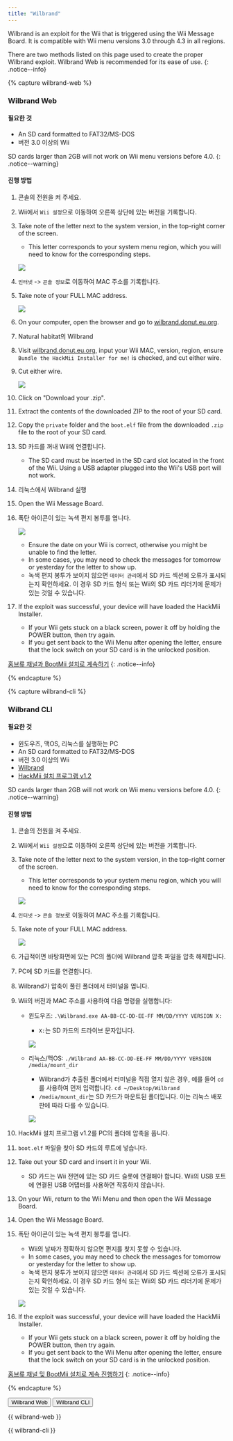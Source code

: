 ```yaml
---
title: "Wilbrand"
---
```


Wilbrand is an exploit for the Wii that is triggered using the Wii Message Board. It is compatible with Wii menu versions 3.0 through 4.3 in all regions.

There are two methods listed on this page used to create the proper Wilbrand exploit. Wilbrand Web is recommended for its ease of use.
{: .notice--info}

{% capture wilbrand-web %}

### Wilbrand Web

#### 필요한 것

* An SD card formatted to FAT32/MS-DOS
* 버전 3.0 이상의 Wii

SD cards larger than 2GB will not work on Wii menu versions before 4.0.
{: .notice--warning}

#### 진행 방법

1. 콘솔의 전원을 켜 주세요.
1. Wii에서 `Wii 설정`으로 이동하여 오른쪽 상단에 있는 버전을 기록합니다.
1. Take note of the letter next to the system version, in the top-right corner of the screen.
    + This letter corresponds to your system menu region, which you will need to know for the corresponding steps.

    ![](/images/wii/SystemMenuVersion.png)

1. `인터넷` -> `콘솔 정보`로 이동하여 MAC 주소를 기록합니다.
1. Take note of your FULL MAC address.

    ![](/images/wii/MacAddress.png)

1. On your computer, open the browser and go to [wilbrand.donut.eu.org](https://wilbrand.donut.eu.org/).
1. Natural habitat의 Wilbrand
1. Visit [wilbrand.donut.eu.org](https://wilbrand.donut.eu.org/), input your Wii MAC, version, region, ensure `Bundle the HackMii Installer for me!` is checked, and cut either wire.
1. Cut either wire.

    ![](/images/exploits/wilbrand/web.png)

1. Click on "Download your .zip".
1. Extract the contents of the downloaded ZIP to the root of your SD card.
1. Copy the `private` folder and the `boot.elf` file from the downloaded `.zip` file to the root of your SD card.
1. SD 카드를 꺼내 Wii에 연결합니다.
    + The SD card must be inserted in the SD card slot located in the front of the Wii. Using a USB adapter plugged into the Wii's USB port will not work.
1. 리눅스에서 Wilbrand 실행
1. Open the Wii Message Board.
1. 폭탄 아이콘이 있는 녹색 편지 봉투를 엽니다.

    ![](/images/exploits/wilbrand/msgboard.png)

    + Ensure the date on your Wii is correct, otherwise you might be unable to find the letter.
    + In some cases, you may need to check the messages for tomorrow or yesterday for the letter to show up.
    + 녹색 편지 봉투가 보이지 않으면 `데이터 관리`에서 SD 카드 섹션에 오류가 표시되는지 확인하세요. 이 경우 SD 카드 형식 또는 Wii의 SD 카드 리더기에 문제가 있는 것일 수 있습니다.


1. If the exploit was successful, your device will have loaded the HackMii Installer.
    + If your Wii gets stuck on a black screen, power it off by holding the POWER button, then try again.
    + If you get sent back to the Wii Menu after opening the letter, ensure that the lock switch on your SD card is in the unlocked position.

[홈브류 채널과 BootMii 설치로 계속하기](hbc)
{: .notice--info}

{% endcapture %}

{% capture wilbrand-cli %}

### Wilbrand CLI

#### 필요한 것

* 윈도우즈, 맥OS, 리눅스를 실행하는 PC
* An SD card formatted to FAT32/MS-DOS
* 버전 3.0 이상의 Wii
* [Wilbrand](https://static.wiidatabase.de/Wilbrand.zip)
* [HackMii 설치 프로그램 v1.2](https://bootmii.org/download/)

SD cards larger than 2GB will not work on Wii menu versions before 4.0.
{: .notice--warning}

#### 진행 방법

1. 콘솔의 전원을 켜 주세요.
1. Wii에서 `Wii 설정`으로 이동하여 오른쪽 상단에 있는 버전을 기록합니다.
1. Take note of the letter next to the system version, in the top-right corner of the screen.
    + This letter corresponds to your system menu region, which you will need to know for the corresponding steps.

    ![](/images/wii/SystemMenuVersion.png)

1. `인터넷` -> `콘솔 정보`로 이동하여 MAC 주소를 기록합니다.
1. Take note of your FULL MAC address.

    ![](/images/wii/MacAddress.png)

1. 가급적이면 바탕화면에 있는 PC의 폴더에 Wilbrand 압축 파일을 압축 해제합니다.
1. PC에 SD 카드를 연결합니다.
1. Wilbrand가 압축이 풀린 폴더에서 터미널을 엽니다.
1. Wii의 버전과 MAC 주소를 사용하여 다음 명령을 실행합니다:

    + 윈도우즈: `.\Wilbrand.exe AA-BB-CC-DD-EE-FF MM/DD/YYYY VERSION X:`
        + `X:`는 SD 카드의 드라이브 문자입니다.

        ![](/images/exploits/wilbrand/windows.png)

    + 리눅스/맥OS: `./Wilbrand AA-BB-CC-DD-EE-FF MM/DD/YYYY VERSION /media/mount_dir`
        + Wilbrand가 추출된 폴더에서 터미널을 직접 열지 않은 경우, 예를 들어 `cd`를 사용하여 먼저 입력합니다. `cd ~/Desktop/Wilbrand`
        + `/media/mount_dir`는 SD 카드가 마운트된 폴더입니다. 이는 리눅스 배포판에 따라 다를 수 있습니다.

        ![](/images/exploits/wilbrand/linux.png)

1. HackMii 설치 프로그램 v1.2를 PC의 폴더에 압축을 풉니다.
1. `boot.elf` 파일을 찾아 SD 카드의 루트에 넣습니다.
1. Take out your SD card and insert it in your Wii.
    + SD 카드는 Wii 전면에 있는 SD 카드 슬롯에 연결해야 합니다. Wii의 USB 포트에 연결된 USB 어댑터를 사용하면 작동하지 않습니다.
1. On your Wii, return to the Wii Menu and then open the Wii Message Board.
1. Open the Wii Message Board.
1. 폭탄 아이콘이 있는 녹색 편지 봉투를 엽니다.
    + Wii의 날짜가 정확하지 않으면 편지를 찾지 못할 수 있습니다.
    + In some cases, you may need to check the messages for tomorrow or yesterday for the letter to show up.
    + 녹색 편지 봉투가 보이지 않으면 `데이터 관리`에서 SD 카드 섹션에 오류가 표시되는지 확인하세요. 이 경우 SD 카드 형식 또는 Wii의 SD 카드 리더기에 문제가 있는 것일 수 있습니다.

    ![](/images/exploits/wilbrand/msgboard.png)

1. If the exploit was successful, your device will have loaded the HackMii Installer.
    + If your Wii gets stuck on a black screen, power it off by holding the POWER button, then try again.
    + If you get sent back to the Wii Menu after opening the letter, ensure that the lock switch on your SD card is in the unlocked position.

[홈브류 채널 및 BootMii 설치로 계속 진행하기](hbc)
{: .notice--info}

{% endcapture %}

<button class="btn btn--large btn--primary tabLink" onClick="select_tab(event, 'wilbrand-web')"> Wilbrand Web </button>
<button class="btn btn--large btn--info tabLink" onClick="select_tab(event, 'wilbrand-cli')"> Wilbrand CLI </button>

<div class="tabContent tabDefualt" id="wilbrand-web" markdown="1">

{{ wilbrand-web }}
</div>
<div class="tabContent" id="wilbrand-cli" markdown="1">
{{ wilbrand-cli }}
</div>

<script>
    const tabContents = document.getElementsByClassName('tabContent');
    const tabLinks    = document.getElementsByClassName('tabLink');

    for (tab of tabContents) { tab.style.display = 'none'; }
    document.getElementsByClassName('tabDefualt')[0].style.display = 'block';

    function select_tab(event, tab_id)
    {
        for (tab of tabContents) { tab.style.display = 'none'; }
        for (btn of tabLinks) { btn.className = btn.className.replace('btn--primary', 'btn--info'); }

        document.getElementById(tab_id).style.display = 'block';
        event.currentTarget.className = event.currentTarget.className.replace('btn--info', 'btn--primary');
    }
</script>
